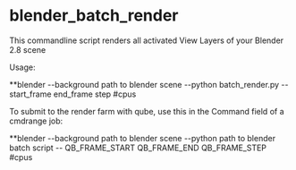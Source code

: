 # blender_batch_render

This commandline script renders all activated View Layers of your Blender 2.8 scene


Usage:  

**blender --background path to blender scene --python batch_render.py -- start_frame end_frame step #cpus


To submit to the render farm with qube, use this in the Command field of a cmdrange job:

**blender --background path to blender scene --python path to blender batch script -- QB_FRAME_START QB_FRAME_END QB_FRAME_STEP #cpus
  

